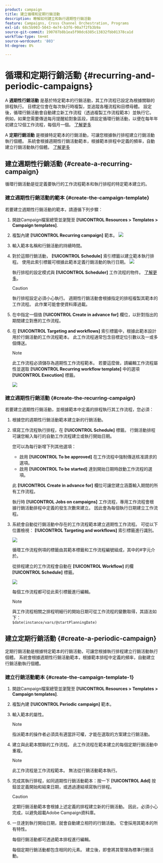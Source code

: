 ```yaml
---
product: campaign
title: 建立循環和定期行銷活動
description: 瞭解如何建立和執行週期性行銷活動
feature: Campaigns, Cross Channel Orchestration, Programs
exl-id: 68c5b903-5043-4e74-b3f6-90a7f2fb3b9a
source-git-commit: 190707b8b1ea5f90dc6385c13832fbb01378ca1d
workflow-type: tm+mt
source-wordcount: '803'
ht-degree: 0%

---
```


# 循環和定期行銷活動 {#recurring-and-periodic-campaigns}

A **週期性行銷活動** 是基於特定範本的行銷活動，其工作流程已設定為根據關聯的排程執行。 目標定位會在每次執行時複製，並追蹤各種流程和目標母體。  設定後，循環行銷活動會自動建立新工作流程（透過複製工作流程範本）並執行它。 例如，如果您需要傳送每月提醒給對象區段，請設定循環行銷活動，以便在每年年初建立12個工作流程，每個月一個。 [了解更多](#create-a-recurring-campaign)

A **定期行銷活動** 是根據特定範本的行銷活動，可讓您根據執行排程建立行銷活動執行個體。 系統會根據週期性行銷活動範本，根據範本排程中定義的頻率，自動建立行銷活動執行個體。 [了解更多](#create-a-periodic-campaign)

## 建立週期性行銷活動 {#create-a-recurring-campaign}

循環行銷活動是從定義要執行的工作流程範本和執行排程的特定範本建立的。

### 建立週期性行銷活動的範本 {#create-the-campaign-template}

若要建立週期性行銷活動的範本，請遵循下列步驟：

1. 開啟Campaign檔案總管並瀏覽至 **[!UICONTROL Resources > Templates > Campaign templates]**.
1. 複製內建 **[!UICONTROL Recurring campaign]** 範本。
   ![](assets/recurring-campaign-duplicate.png)
1. 輸入範本名稱和行銷活動的持續時間。
1. 對於這類行銷活動， **[!UICONTROL Schedule]** 索引標籤以建立範本執行排程。 使用此索引標籤可根據此範本定義行銷活動的執行日期。
   ![](assets/recurring-campaign-schedule.png)

   執行排程的設定模式與 **[!UICONTROL Scheduler]** 工作流程的物件。 [了解更多](../workflow/scheduler.md)。

   >[!CAUTION]
   >
   >執行排程設定必須小心執行。 週期性行銷活動會根據指定的排程複製其範本的工作流程。 此作業可能會使資料庫過載。

1. 在中指定一個值 **[!UICONTROL Create in advance for]** 欄位，以針對指出的期間建立對應的工作流程。
1. 在 **[!UICONTROL Targeting and workflows]** 索引標籤中，根據此範本設計用於行銷活動的工作流程範本。 此工作流程通常包含目標定位引數以及一或多個傳送。

   >[!NOTE]
   >
   >此工作流程必須儲存為週期性工作流程範本。 若要這麼做，請編輯工作流程屬性並選取 **[!UICONTROL Recurring workflow template]** 中的選項 **[!UICONTROL Execution]** 標籤。

   ![](assets/recurring-campaign-wf-properties.png)

### 建立週期性行銷活動 {#create-the-recurring-campaign}

若要建立週期性行銷活動，並根據範本中定義的排程執行其工作流程，您必須：

1. 根據您的週期性行銷活動範本建立新的行銷活動。
1. 填寫工作流程執行排程，在 **[!UICONTROL Schedule]** 標籤。 行銷活動排程可讓您輸入每行的自動工作流程建立或執行開始日期。

   您可以為每行新增下列其他選項：

   * 啟用 **[!UICONTROL To be approved]** 在工作流程中強制傳送核准請求的選項。
   * 啟用 **[!UICONTROL To be started]** 達到開始日期時啟動工作流程的選項。

   此 **[!UICONTROL Create in advance for]** 欄位可讓您建立涵蓋輸入期間的所有工作流程。

   執行時 **[!UICONTROL Jobs on campaigns]** 工作流程，專用工作流程會根據行銷活動排程中定義的發生次數來建立。 因此會為每個執行日期建立工作流程。

1. 系統會自動從行銷活動中存在的工作流程範本建立週期性工作流程。 可從以下位置檢視： **[!UICONTROL Targeting and workflows]** 索引標籤進行識別。

   ![](assets/recurring-wf-created.png)

   循環工作流程例項的標籤由其範本標籤和工作流程編號組成，其中的#字元介於。

   從排程建立的工作流程會自動在 **[!UICONTROL Workflow]** 的欄 **[!UICONTROL Schedule]** 標籤。

   ![](assets/recurring-wf-schedule-executed.png)

   每個工作流程都可從此索引標籤進行編輯。

   >[!NOTE]
   >
   >與工作流程相關之排程明細行的開始日期可從工作流程的變數取得，其語法如下：\
   >`$date(instance/vars/@startPlanningDate)`

## 建立定期行銷活動 {#create-a-periodic-campaign}

定期行銷活動是根據特定範本的行銷活動，可讓您根據執行排程建立行銷活動執行個體。 系統會根據週期性行銷活動範本，根據範本排程中定義的頻率，自動建立行銷活動執行個體。

### 建立行銷活動範本 {#create-the-campaign-template-1}

1. 開啟Campaign檔案總管並瀏覽至 **[!UICONTROL Resources > Templates > Campaign templates]**.
1. 複製內建 **[!UICONTROL Periodic campaign]** 範本。
1. 輸入範本的屬性。

   >[!NOTE]
   >
   >指派範本的操作者必須具有適當許可權，才能在選取的方案建立行銷活動。

1. 建立與此範本關聯的工作流程。 此工作流程在範本建立的每個定期行銷活動中重複。

   >[!NOTE]
   >
   >此工作流程是工作流程範本。 無法從行銷活動範本執行。

1. 完成其執行排程，如同週期性行銷活動範本：按一下 **[!UICONTROL Add]** 按鈕並定義開始和結束日期，或透過連結填寫執行排程。

   >[!CAUTION]
   >
   >定期行銷活動範本會根據上述定義的排程建立新的行銷活動。 因此，必須小心完成，以避免超載Adobe Campaign資料庫。

1. 一旦達到執行開始日期，就會自動建立相符的行銷活動。 它會採用其範本的所有特性。

   每個行銷活動都可透過範本排程進行編輯。

   每個定期行銷活動都包含相同的元素。 建立後，即會將其管理為標準行銷活動。
